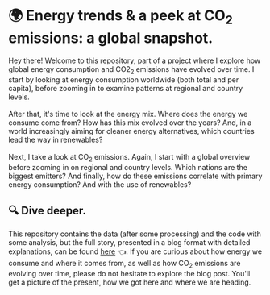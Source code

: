 # 🌍 Energy trends & a peek at CO<sub>2</sub> emissions: a global snapshot.
Hey there! Welcome to this repository, part of a project where I explore how global energy consumption and CO2<sub>2</sub> emissions have evolved over time. I start by looking at energy consumption worldwide (both total and per capita), before zooming in to examine patterns at regional and country levels.<br>
<br>
After that, it's time to look at the energy mix. Where does the energy we consume come from? How has this mix evolved over the years? And, in a world increasingly aiming for cleaner energy alternatives, which countries lead the way in renewables?<br>
<br>
Next, I take a look at CO<sub>2</sub> emissions. Again, I start with a global overview before zooming in on regional and country levels. Which nations are the biggest emitters? And finally, how do these emissions correlate with primary energy consumption? And with the use of renewables?<br>
## 🔍 Dive deeper.
This repository contains the data (after some processing) and the code with some analysis, but the full story, presented in a blog format with detailed explanations, can be found 
[here](https://oliverqr.com/posts/global_energy_trends) 👈. 
If you are curious about how energy we consume and where it comes from, as well as how CO<sub>2</sub> emissions are evolving over time, please do not hesitate to explore the blog post. You'll get a picture of the present, how we got here and where we are heading.

